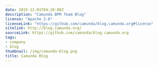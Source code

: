 ```yaml
---
date: 2015-12-01T04:20:00Z
description: "Camunda BPM Team Blog"
license: "Apache 2.0"
licenseLink: "https://github.com/camunda/blog.camunda.org#license"
sitelink: http://blog.camunda.org/
sourceLink: https://github.com/camunda/blog.camunda.org
tags:
- company
- blog
thumbnail: /img/camunda-blog.png
title: Camunda Blog
---
```


